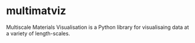 # multimatviz
Multiscale Materials Visualisation is a Python library for visualisaing data at a variety of length-scales.
